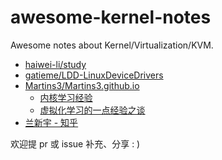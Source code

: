 # awesome-kernel-notes

Awesome notes about Kernel/Virtualization/KVM.

- [haiwei-li/study](https://github.com/haiwei-li/study)
- [gatieme/LDD-LinuxDeviceDrivers](https://github.com/gatieme/LDD-LinuxDeviceDrivers)
- [Martins3/Martins3.github.io](https://github.com/Martins3/Martins3.github.io)
  - [内核学习经验](https://martins3.github.io/kernel/learn-linux-kernel.html)
  - [虚拟化学习的一点经验之谈](https://martins3.github.io/learn-virtualization.html)
- [兰新宇 - 知乎](https://zhuanlan.zhihu.com/p/93289632)

欢迎提 pr 或 issue 补充、分享 : )
